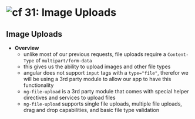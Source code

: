 ![cf](http://i.imgur.com/7v5ASc8.png) 31: Image Uploads
=====================================

## Image Uploads
  * **Overview**
    * unlike most of our previous requests, file uploads require a `Content-Type` of `multipart/form-data`
    * this gives us the ability to upload images and other file types
    * angular does not support `input` tags with a `type="file"`, therefor we will be using a 3rd party module to allow our app to have this functionality
    * `ng-file-upload` is a 3rd party module that comes with special helper directives and services to upload files
    * `ng-file-upload` supports single file uploads, multiple file uploads, drag and drop capabilities, and basic file type validation
